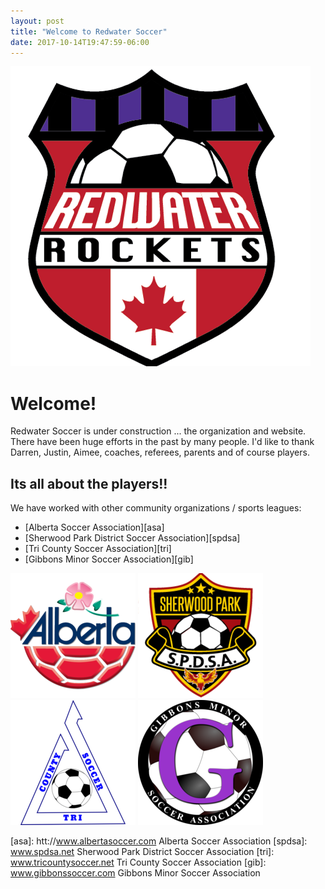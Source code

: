 ```yaml
---
layout: post
title: "Welcome to Redwater Soccer"
date: 2017-10-14T19:47:59-06:00
---
```


![Go Rockets][rlogo]

# Welcome!

Redwater Soccer is under construction ... the organization and website. There have been huge efforts in the past by many people. I'd like to thank Darren, Justin, Aimee, coaches, referees, parents and of course players.

## Its all about the players!!

We have worked with other community organizations / sports leagues:
- [Alberta Soccer Association][asa]
- [Sherwood Park District Soccer Association][spdsa]
- [Tri County Soccer Association][tri]
- [Gibbons Minor Soccer Association][gib] 

![iasa]
![ispdsa]
![itri]
![igib]


[asa]: htt://www.albertasoccer.com Alberta Soccer Association
[spdsa]: www.spdsa.net Sherwood Park District Soccer Association
[tri]: www.tricountysoccer.net Tri County Soccer Association
[gib]: www.gibbonssoccer.com Gibbons Minor Soccer Association

[rlogo]: /images/RocketsLogo.png
[iasa]: /images/asalogo_small.png
[ispdsa]: /images/spdsa_small.png
[itri]: /images/tricounty_small.png
[igib]: /images/gibbons_small.png

